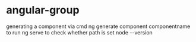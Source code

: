 # angular-group

generating a component via cmd
 ng generate component componentname
to run 
 ng serve
to check whether path is set 
 node --version


